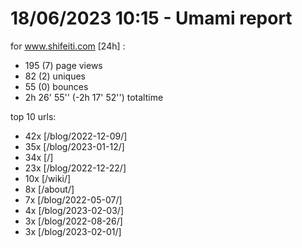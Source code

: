 # 18/06/2023 10:15 - Umami report
for www.shifeiti.com [24h] :

 - 195 (7) page views
 - 82 (2) uniques
 - 55 (0) bounces
 - 2h 26' 55'' (-2h 17' 52'') totaltime


top 10 urls:
 - 42x [/blog/2022-12-09/]
 - 35x [/blog/2023-01-12/]
 - 34x [/]
 - 23x [/blog/2022-12-22/]
 - 10x [/wiki/]
 - 8x [/about/]
 - 7x [/blog/2022-05-07/]
 - 4x [/blog/2023-02-03/]
 - 3x [/blog/2022-08-26/]
 - 3x [/blog/2023-02-01/]


